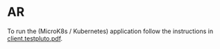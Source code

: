 # AR

To run the (MicroK8s / Kubernetes) application follow the instructions in [client.testpluto.pdf](https://github.com/rbontekoe/ar/blob/master/%F0%9F%8E%88%20testpluto.pdf).

